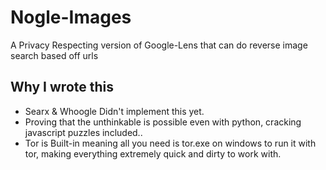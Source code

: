 # Nogle-Images
A Privacy Respecting version of Google-Lens that can do reverse image search based off urls

## Why I wrote this
- Searx & Whoogle Didn't implement this yet.
- Proving that the unthinkable is possible even with python, cracking javascript puzzles included..
- Tor is Built-in meaning all you need is tor.exe on windows to run it with tor,
  making everything extremely quick and dirty to work with.

